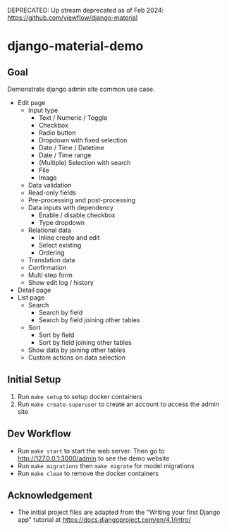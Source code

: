DEPRECATED: Up stream deprecated as of Feb 2024: https://github.com/viewflow/django-material

# django-material-demo

## Goal

Demonstrate django admin site common use case.

- Edit page
    - Input type
        - Text / Numeric / Toggle
        - Checkbox
        - Radio button
        - Dropdown with fixed selection
        - Date / Time / Datetime
        - Date / Time range
        - (Multiple) Selection with search
        - File
        - Image
    - Data validation
    - Read-only fields
    - Pre-processing and post-processing
    - Data inputs with dependency
        - Enable / disable checkbox
        - Type dropdown
    - Relational data
        - Inline create and edit
        - Select existing
        - Ordering
    - Translation data
    - Confirmation
    - Multi step form
    - Show edit log / history
- Detail page
- List page
    - Search
        - Search by field
        - Search by field joining other tables
    - Sort
        - Sort by field
        - Sort by field joining other tables
    - Show data by joining other tables
    - Custom actions on data selection

## Initial Setup

1. Run `make setup` to setup docker containers
2. Run `make create-superuser` to create an account to access the admin site

## Dev Workflow
- Run `make start` to start the web server. Then go to http://127.0.0.1:3000/admin to see the demo website
- Run `make migrations` then `make migrate` for model migrations
- Run `make clean` to remove the docker containers

## Acknowledgement
- The initial project files are adapted from the "Writing your first Django app" tutorial at https://docs.djangoproject.com/en/4.1/intro/
